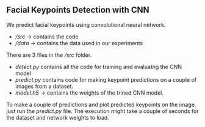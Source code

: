 ## Facial Keypoints Detection with CNN

We predict facial keypoints using convolutional neural network.

- */src* -> contains the code
- */data* -> contains the data used in our experiments

There are 3 files in the */src* folder.

- *detect.py* contains all the code for training and evaluatng the CNN model
- *predict.py* contains code for making keypoint predictions on a couple of images from a dataset.
- *model.h5* -> contains the weights of the trined CNN model.

To make a couple of predictions and plot predicted keypoints on the image, just run the *predict.py* file.
The execution might take a couple of seconds for the dataset and network weights to load.
